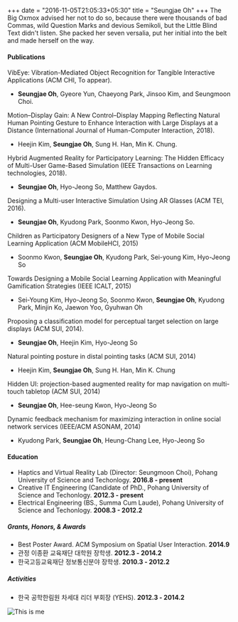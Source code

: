 +++ 
date = "2016-11-05T21:05:33+05:30" 
title = "Seungjae Oh" 
+++
The Big Oxmox advised her not to do so, because there were thousands of bad Commas, wild Question Marks and devious Semikoli, but the Little Blind Text didn't listen. She packed her seven versalia, put her initial into the belt and made herself on the way.

#### Publications
VibEye: Vibration-Mediated Object Recognition for Tangible Interactive Applications (ACM CHI, To appear). 

* **Seungjae Oh**, Gyeore Yun, Chaeyong Park, Jinsoo Kim, and Seungmoon Choi.

Motion–Display Gain: A New Control–Display Mapping Reflecting Natural Human Pointing Gesture to Enhance Interaction with Large Displays at a Distance (International Journal of Human-Computer Interaction, 2018). 

* Heejin Kim, **Seungjae Oh**, Sung H. Han, Min K. Chung. 

Hybrid Augmented Reality for Participatory Learning: The Hidden Efficacy of Multi-User Game-Based Simulation (IEEE Transactions on Learning technologies, 2018). 

* **Seungjae Oh**, Hyo-Jeong So, Matthew Gaydos.

Designing a Multi-user Interactive Simulation Using AR Glasses (ACM TEI, 2016). 

* **Seungjae Oh**, Kyudong Park, Soonmo Kwon, Hyo-Jeong So.

Children as Participatory Designers of a New Type of Mobile Social Learning Application (ACM MobileHCI, 2015)

* Soonmo Kwon, **Seungjae Oh**, Kyudong Park, Sei-young Kim, Hyo-Jeong So

Towards Designing a Mobile Social Learning Application with Meaningful Gamification Strategies (IEEE ICALT, 2015)

* Sei-Young Kim, Hyo-Jeong So, Soonmo Kwon, **Seungjae Oh**, Kyudong Park, Minjin Ko, Jaewon Yoo, Gyuhwan Oh

Proposing a classification model for perceptual target selection on large displays (ACM SUI, 2014).

* **Seungjae Oh**, Heejin Kim, Hyo-Jeong So

Natural pointing posture in distal pointing tasks (ACM SUI, 2014)

* Heejin Kim, **Seungjae Oh**, Sung H. Han, Min K. Chung

Hidden UI: projection-based augmented reality for map navigation on multi-touch tabletop (ACM SUI, 2014)

* **Seungjae Oh**, Hee-seung Kwon, Hyo-Jeong So

Dynamic feedback mechanism for maximizing interaction in online social network services (IEEE/ACM ASONAM, 2014)

* Kyudong Park, **Seungjae Oh**, Heung-Chang Lee, Hyo-Jeong So

#### Education

* Haptics and Virtual Reality Lab (Director: Seungmoon Choi), Pohang University of Science and Techonlogy. **2016.8 - present**
* Creative IT Engineering (Candidate of PhD., Pohang University of Science and Techonlogy. **2012.3 - present**
* Electrical Engineering (BS., Summa Cum Laude), Pohang University of Science and Techonlogy. **2008.3 - 2012.2**

##### Grants, Honors, & Awards
* Best Poster Award. ACM Symposium on Spatial User Interaction. **2014.9**
* 관정 이종환 교육재단 대학원 장학생. **2012.3 - 2014.2**
* 한국고등교육재단 정보통신분야 장학생. **2010.3 - 2012.2**

##### Activities
* 한국 공학한림원 차세대 리더 부회장 (YEHS). **2012.3 - 2014.2**

![This is me][1]

[1]: /img/seungjae.jpg
